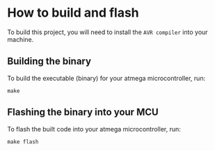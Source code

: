 # How to build and flash
To build this project, you will need to install the ```AVR compiler``` into your machine.

## Building the binary 
To build the executable (binary) for your atmega microcontroller, run:
```
make 
```
## Flashing the binary into your MCU
To flash the built code into your atmega microcontroller, run:
```
make flash
```